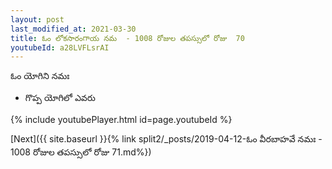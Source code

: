 ```yaml
---
layout: post
last_modified_at: 2021-03-30
title: ఓం లోకసారంగాయ నమ  - 1008 రోజుల తపస్సులో రోజు  70
youtubeId: a28LVFLsrAI
---
```

 
 
 ఓం యోగిని నమః  
 
 -  గొప్ప యోగిలో ఎవరు 
 
  
 
  
 
 
 
 
 
 


{% include youtubePlayer.html id=page.youtubeId %}
 
[Next]({{ site.baseurl }}{% link  split2/_posts/2019-04-12-ఓం వీరబాహవే నమః  - 1008 రోజుల తపస్సులో రోజు  71.md%})
 
